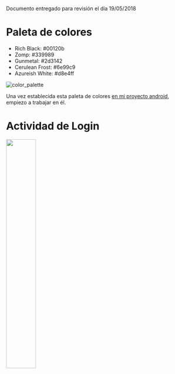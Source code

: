 Documento entregado para revisión el día 19/05/2018

# Paleta de colores

- Rich Black: #00120b
- Zomp: #339989
- Gunmetal: #2d3142
- Cerulean Frost: #6e99c9
- Azureish White: #d8e4ff

![color_palette](https://i.imgur.com/ugem46M.png)

Una vez establecida esta paleta de colores [en mi proyecto android](/ImproMusic/app/src/main/res/values/colors.xml), empiezo a trabajar en él.


# Actividad de Login

<img src="https://i.imgur.com/7DmYd4v.png" width="40%">
